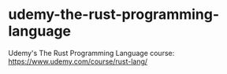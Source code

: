 # udemy-the-rust-programming-language
Udemy's The Rust Programming Language course: https://www.udemy.com/course/rust-lang/
